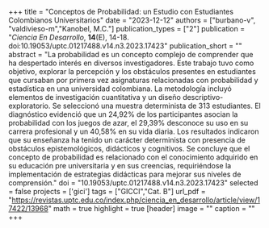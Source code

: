 +++
title = "Conceptos de Probabilidad: un Estudio con Estudiantes Colombianos Universitarios"
date = "2023-12-12"
authors = ["burbano-v", "valdivieso-m","Kanobel, M.C."]
publication_types = ["2"]
publication = "*Ciencia En Desarrollo*, **14**(E), 14-18. doi:10.19053/uptc.01217488.v14.n3.2023.17423"
publication_short = ""
abstract = "La probabilidad es un concepto complejo de comprender que ha despertado interés en diversos investigadores. Este trabajo tuvo como objetivo, explorar la percepción y los obstáculos presentes en estudiantes que cursaban por primera vez asignaturas relacionadas con probabilidad y estadística en una universidad colombiana. La metodología incluyó elementos de investigación cuantitativa y un diseño descriptivo-exploratorio. Se seleccionó una muestra determinista de 313 estudiantes. El diagnóstico evidenció que un 24,92% de los participantes asocian la probabilidad con los juegos de azar, el 29,39% desconoce su uso en su carrera profesional y un 40,58% en su vida diaria. Los resultados indicaron que su enseñanza ha tenido un carácter determinista con presencia de obstáculos epistemológicos, didácticos y cognitivos. Se concluye que el concepto de probabilidad es relacionado con el conocimiento adquirido en su educación pre universitaria y en sus creencias, requiriéndose la implementación de estrategias didácticas para mejorar sus niveles de comprensión."
doi = "10.19053/uptc.01217488.v14.n3.2023.17423"
selected = false
projects = ['gici']
tags = ["GICCI","Cat. B"]
url_pdf = "https://revistas.uptc.edu.co/index.php/ciencia_en_desarrollo/article/view/17422/13968"
math = true
highlight = true
[header]
image = ""
caption = ""
+++

